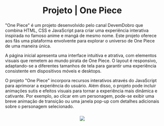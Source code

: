 <h1 align="center">Projeto | One Piece</h1>

###

<p>
  "One Piece" é um projeto desenvolvido pelo canal DevemDobro que combina HTML, CSS e JavaScript para criar uma experiência interativa inspirada no famoso anime e mangá de mesmo nome.
  Este projeto oferece aos fãs uma plataforma envolvente para explorar o universo de One Piece de uma maneira única.
</p>
<p>
  A página inicial apresenta uma interface intuitiva e atrativa, com elementos visuais que remetem ao mundo pirata de One Piece. 
  O layout é responsivo, adaptando-se a diferentes tamanhos de tela para garantir uma experiência consistente em dispositivos móveis e desktops.
</p>
<p>
  O projeto "One Piece" incorpora recursos interativos através do JavaScript para aprimorar a experiência do usuário. 
  Além disso, o projeto pode incluir animações sutis e efeitos visuais para tornar a experiência mais dinâmica e cativante. 
  Por exemplo, ao clicar em um personagem, pode-se exibir uma breve animação de transição ou uma janela pop-up com detalhes adicionais sobre o personagem selecionado.
</p>

###

<div align="center">
  <img src="https://github.com/jeffersonxbenetti/Projeto-One-piece/blob/main/assets/image/One-piece.png" />
</div>
